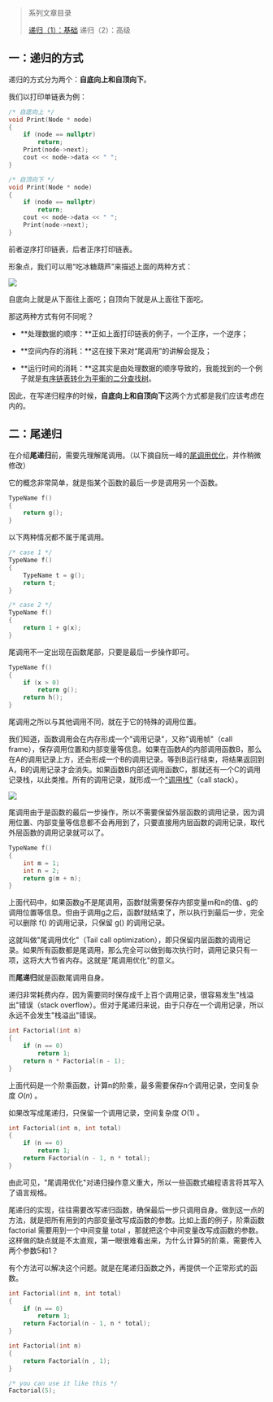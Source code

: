 >系列文章目录
>
>[递归（1）：基础](https://61mon.com/index.php/archives/208/)
>递归（2）：高级

## 一：递归的方式

递归的方式分为两个：**自底向上和自顶向下**。

我们以打印单链表为例：


<!--more-->


```c++
/* 自底向上 */
void Print(Node * node)
{
	if (node == nullptr)
        return;
    Print(node->next);
    cout << node->data << " ";
}

/* 自顶向下 */
void Print(Node * node)
{
	if (node == nullptr)
        return;
    cout << node->data << " ";
    Print(node->next);
}
```

前者逆序打印链表，后者正序打印链表。

形象点，我们可以用“吃冰糖葫芦”来描述上面的两种方式：

![](https://61mon.com/images/illustrations/Recursion/5.jpg)

自底向上就是从下面往上面吃；自顶向下就是从上面往下面吃。

那这两种方式有何不同呢？

- **处理数据的顺序：**正如上面打印链表的例子，一个正序，一个逆序；

- **空间内存的消耗：**这在接下来对“尾调用”的讲解会提及；

- **运行时间的消耗：**这其实是由处理数据的顺序导致的，我能找到的一个例子就是[有序链表转化为平衡的二分查找树](https://61mon.com/index.php/archives/191/#menu_index_21)。

因此，在写递归程序的时候，**自底向上和自顶向下**这两个方式都是我们应该考虑在内的。

## 二：尾递归

在介绍**尾递归**前，需要先理解尾调用。（以下摘自阮一峰的[尾调用优化](http://www.ruanyifeng.com/blog/2015/04/tail-call.html)，并作稍微修改）

它的概念非常简单，就是指某个函数的最后一步是调用另一个函数。

```c++
TypeName f()
{
    return g();
}
```

以下两种情况都不属于尾调用。

```c++
/* case 1 */
TypeName f()
{
	TypeName t = g();
	return t;
}

/* case 2 */
TypeName f()
{
	return 1 + g(x);
}
```

尾调用不一定出现在函数尾部，只要是最后一步操作即可。

```c++
TypeName f()
{
    if (x > 0)
    	return g();
    return h();
}
```

尾调用之所以与其他调用不同，就在于它的特殊的调用位置。

我们知道，函数调用会在内存形成一个"调用记录"，又称"调用帧"（call frame），保存调用位置和内部变量等信息。如果在函数A的内部调用函数B，那么在A的调用记录上方，还会形成一个B的调用记录。等到B运行结束，将结果返回到A，B的调用记录才会消失。如果函数B内部还调用函数C，那就还有一个C的调用记录栈，以此类推。所有的调用记录，就形成一个["调用栈"](http://zh.wikipedia.org/wiki/%E8%B0%83%E7%94%A8%E6%A0%88)（call stack）。

![](https://61mon.com/images/illustrations/Recursion/6.png)

尾调用由于是函数的最后一步操作，所以不需要保留外层函数的调用记录，因为调用位置、内部变量等信息都不会再用到了，只要直接用内层函数的调用记录，取代外层函数的调用记录就可以了。

```c++
TypeName f()
{
	int m = 1;
    int n = 2;
    return g(m + n);
}
```

上面代码中，如果函数g不是尾调用，函数f就需要保存内部变量m和n的值、g的调用位置等信息。但由于调用g之后，函数f就结束了，所以执行到最后一步，完全可以删除 f() 的调用记录，只保留 g() 的调用记录。

这就叫做"尾调用优化"（Tail call optimization），即只保留内层函数的调用记录。如果所有函数都是尾调用，那么完全可以做到每次执行时，调用记录只有一项，这将大大节省内存。这就是"尾调用优化"的意义。

而**尾递归**就是函数尾调用自身。

递归非常耗费内存，因为需要同时保存成千上百个调用记录，很容易发生"栈溢出"错误（stack overflow）。但对于尾递归来说，由于只存在一个调用记录，所以永远不会发生"栈溢出"错误。

```c++
int Factorial(int n)
{
	if (n == 0)
        return 1;
    return n * Factorial(n - 1);
}
```

上面代码是一个阶乘函数，计算n的阶乘，最多需要保存n个调用记录，空间复杂度 $O(n)$ 。

如果改写成尾递归，只保留一个调用记录，空间复杂度 $O(1)$ 。

```c++
int Factorial(int n, int total)
{
    if (n == 0)
        return 1;
    return Factorial(n - 1, n * total);
}
```

由此可见，"尾调用优化"对递归操作意义重大，所以一些函数式编程语言将其写入了语言规格。

尾递归的实现，往往需要改写递归函数，确保最后一步只调用自身。做到这一点的方法，就是把所有用到的内部变量改写成函数的参数。比如上面的例子，阶乘函数 factorial 需要用到一个中间变量 total ，那就把这个中间变量改写成函数的参数。这样做的缺点就是不太直观，第一眼很难看出来，为什么计算5的阶乘，需要传入两个参数5和1？

有个方法可以解决这个问题。就是在尾递归函数之外，再提供一个正常形式的函数。

```c++
int Factorial(int n, int total)
{
    if (n == 0)
        return 1;
    return Factorial(n - 1, n * total);
}

int Factorial(int n)
{
    return Factorial(n , 1);
}

/* you can use it like this */
Factorial(5);
```
